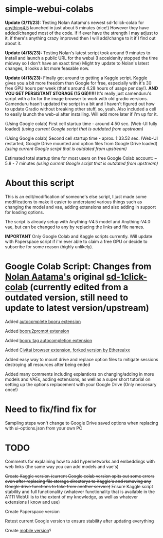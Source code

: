# simple-webui-colabs


**Update (3/11/23):** Testing Nolan Aatama's newest sd-1click-colab for [anything4.5](https://colab.research.google.com/github/nolanaatama/sd-1click-colab/blob/main/anythingv4.5.ipynb) launched in just about 5 minutes (nice!) However they have added/changed most of the code. If if ever have the strength I may adjust to it, if there's anything crazy improved then I will add/change to it if I find out about it.

**Update (4/18/23):** Testing Nolan's latest script took around 9 minutes to install and launch a public URL for the webui (I acceidenlty stopped the time midway so I don't have an exact time) Might try update to Nolan's latest changes, it looks a lot more feasable now.

**Update (4/18/23):** Finally got around to getting a Kaggle script. Kaggle gives you a bit more freedom than Google for free, especially with it's 30 free GPU hours per week (that's around 4.28 hours of usage per day!). **AND YOU GET PERSISTANT STORAGE (15 GB)!!!!!** It's really just camenduru's script with a fix for the image browser to work with old gradio versions. Camenduru hasn't updated the script in a bit and I haven't figured out how to update Gradio without breaking other stuff, so, yeah. Also included a cell to easily launch the web-ui after installing. Will add more later if i'm up for it.

(Using Google colab) First cell startup time - around 4:50 sec. (Web-UI fully loaded) *(using current Google script that is outdated from upstream)*

(Using Google colab) Second cell startup time - aprox. 1:33.52 sec. (Web-UI restarted, Google Drive mounted and option files from Google Drive loaded) *(using current Google script that is outdated from upstream)*


Estimated total startup time for most users on free Google Colab account: ~ 5.8 - 7 minutes *(using current Google script that is outdated from upstream)*



# About this script

This is an edit/modification of someone's else script, I just made some modifications to make it easier to understand various things such as changing the model and vae, adding extensions and also adding in support for loading options.

The script is already setup with Anything-V4.5 model and Anything-V4.0 vae, but can be changed to any by replacing the links and file names.

**IMPORTANT** Only Google Colab and Kaggle scripts currently. Will update with Paperspace script if i'm ever able to claim a free GPU or decide to subscribe for some reason (highly unlikely).



# Google Colab Script: Changes from [Nolan Aatama's](https://github.com/nolanaatama) original [sd-1click-colab](https://github.com/nolanaatama/sd-1click-colab) (currently edited from a outdated version, still need to update to latest version/upstream)
     
Added [autocomplete booru extension](https://github.com/DominikDoom/a1111-sd-webui-tagcomplete)

Added [booru2prompt extension](https://github.com/Malisius/booru2prompt)

Added [booru tag autocompletion extension](https://github.com/DominikDoom/a1111-sd-webui-tagcomplete)

Added [Civitai browser extension, forked version by Etherealxx](https://github.com/etherealxx/sd-civitai-browser)

Added easy way to mount drive and replace option files to mitigate sessions destroying all resources after being ended

Added many comments including explantions on changing/adding in more models and VAEs, adding extensions, as well as a super short tutorial on setting up the options replacement with your Google Drive (Only neccesary once!)

# Need to fix/find fix for

Sampling steps won't change to Google Drive saved options when replacing with ui-options.json from your own PC

# TODO

Comments for explaining how to add hypernetworks and embeddings with web links (the same way you can add models and vae's)

~~Create Kaggle version (current Google colab version spits out some errors even after replacing file storage directorys to Kaggle's and removing any Google drive functions to take from another service)~~ Ensure Kaggle script stability and full functionality (whatever functionality that is available in the A1111 WebUI is to the extent of my knowledge, as well as whatever extensions I know and use)

Create Paperspace version

Retest current Google version to ensure stability after updating everything

Create [mobile version](https://github.com/nolanaatama/sd-1click-colab-mobile)? 
